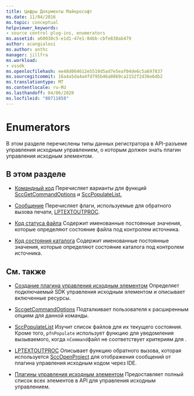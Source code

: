 ```yaml
---
title: Цифры Документы Майкрософт
ms.date: 11/04/2016
ms.topic: conceptual
helpviewer_keywords:
- source control plug-ins, enumerators
ms.assetid: a60030c5-e1d1-47e1-84bb-cbfe838ab479
author: acangialosi
ms.author: anthc
manager: jillfra
ms.workload:
- vssdk
ms.openlocfilehash: ee48d064612e5519d5ad7e5eaf04de6c5a697837
ms.sourcegitcommit: 16a4a5da4a4fd795b46a0869ca2152f2d36e6db2
ms.translationtype: MT
ms.contentlocale: ru-RU
ms.lasthandoff: 04/06/2020
ms.locfileid: "80711858"
---
```

# <a name="enumerators"></a>Enumerators
В этом разделе перечислены типы данных регистратора в API-разъеме управления исходным управлением, о которым должен знать плагин управления исходным элементом.

## <a name="in-this-section"></a>В этом разделе
- [Командный код](../extensibility/command-code-enumerator.md) Перечисляет варианты для функций [SccGetCommandOptions](../extensibility/sccgetcommandoptions-function.md) и [SccPopulateList.](../extensibility/sccpopulatelist-function.md)

- [Сообщение](../extensibility/message-enumerator.md) Перечисляет флаги, используемые для обратного вызова печати, [LPTEXTOUTPROC](../extensibility/lptextoutproc.md).

- [Код статуса файла](../extensibility/file-status-code-enumerator.md) Содержит именованные постоянные значения, которые определяют состояние файла под контролем источника.

- [Код состояния каталога](../extensibility/directory-status-code-enumerator.md) Содержит именованные постоянные значения, которые определяют состояние каталога под контролем источника.

## <a name="related-sections"></a>См. также
- [Создание плагина управления исходным элементом](../extensibility/internals/creating-a-source-control-plug-in.md) Определяет подключаемый SDK управления исходным элементом и описывает включенные ресурсы.

- [SccgetCommandOptions](../extensibility/sccgetcommandoptions-function.md) Подталкивает пользователя к расширенным опциям для данной команды.

- [SccPopulateList](../extensibility/sccpopulatelist-function.md) Изучит список файлов для их текущего состояния. Кроме того, `pfnPopulate` использует функцию для уведомления вызываемого, когда `nCommand`файл не соответствует критериям для .

- [LPTEXTOUTPROC](../extensibility/lptextoutproc.md) Описывает функцию обратного вызова, которая используется [SccOpenProject](../extensibility/sccopenproject-function.md) для отображения сообщений от плагина управления исходным кодом через IDE.

- [Плагины управления исходным элементом](../extensibility/source-control-plug-ins.md) Предоставляет полный список всех элементов в API для управления исходным управлением.
